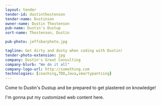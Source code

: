 ```yaml
---
layout: tender
tender-id: dustinthostenson
tender-name: Dustinson
owner-name: Dustin Thostenson
pub-name: Dustin's Dustup
sort-name: Thostenson, Dustin

pub-photo: jeffsbarphoto.jpg

tagline: Get dirty and dusty when coding with Dustin!
tender-photo-extension: jpg
company: Dustin's Great Consulting
company-blurb: "We do it all"
company-logo-url: http://something.com
technologies: [coaching,TDD,Java,smartypantsing]
---
```

Come to Dustin's Dustup and be prepared to get plastered on knowledge!

I'm gonna put my customized web content here.
